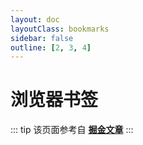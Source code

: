```yaml
---
layout: doc
layoutClass: bookmarks
sidebar: false
outline: [2, 3, 4]
---
```


<script lang="ts" setup>
import NavLinkGroup from './../.vitepress/components/NavLinkGroup.vue'
import NAV_DATA from './../.vitepress/model/bookmark'
</script>

# 浏览器书签

::: tip
该页面参考自 [**掘金文章**](https://juejin.cn/post/7204860462239498296)
:::

<NavLinkGroup v-for="{title, items} in NAV_DATA" :title="title" :items="items"/>

<br />